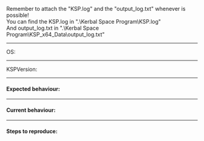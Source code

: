 Remember to attach the "KSP.log" and the "output_log.txt" whenever is possible!  
You can find the KSP.log in ".\Kerbal Space Program\KSP.log"  
And output_log.txt in ".\Kerbal Space Program\KSP_x64_Data\output_log.txt"

------------------------------------------------------------------------------

OS: 

------------------------------------------------------------------------------

KSPVersion: 

------------------------------------------------------------------------------

#### Expected behaviour:

------------------------------------------------------------------------------

#### Current behaviour:

------------------------------------------------------------------------------

#### Steps to reproduce:
